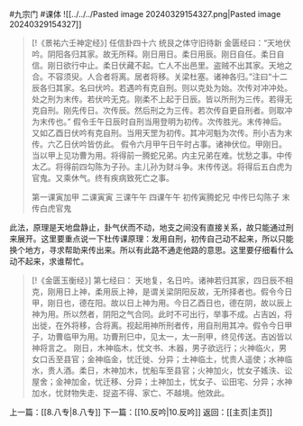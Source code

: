 #九宗门 #课体 
![[../../../Pasted image 20240329154327.png|Pasted image 20240329154327]]

> [!《景祐六壬神定经》]
> 任信卦四十六 统艮之体守旧待新
> 金匮经曰：“天地伏吟。阴阳各归其家。故无所释。刚日用日。柔日用辰。刚日自任。柔日自信。刚日欲行中止。柔日伏藏不起。亡人不出邑里。盗贼不出其家。天地之合。不容须臾。人合者将离。居者将移。关梁杜塞。诸神各归。”注曰“十二辰各归其家。名曰伏吟。若遇吟有克自刑。则以克处为始。次传对冲冲处。处之刑为末传。若伏吟无克。刚柔不上起于日辰。皆以所刑为三传。若得无克自刑。刚先传日。次传辰。然后刑之为三传。若次传自更自刑者。则取冲为末传也。”
> 假令壬午日辰时自刑当用登明为初传。次传胜光。末传神后。又如乙酉日伏吟有克自刑。当用天罡为初传。其冲河魁为次传。刑小吉为末传。六乙日伏吟皆仿此。
> 假令六月甲午日午时占事。诸神伏位。甲刚日。当以甲上见功曹为用。将得前一腾蛇兄弟。内主兄弟在难。忧愁之事。中传太乙。将得前四勾陈为子孙。主儿孙为财斗争。末传传送。将得后五白虎为官鬼。又乘休气。终有疾病致死亡之事。
> 
> 	第一课寅加甲 二课寅寅 三课午午 四课午午
> 	初传寅腾蛇兄 中传巳勾陈子 末传白虎官鬼
> 

此法，原理是天地盘静止，卦气伏而不动，地支之间没有直接关系，故只能通过刑来展开。这里要重点说一下杜传课原理：发用自刑，初传自己动不起来，所以只能换个地方，寻求帮助来传出来。所以有此路不通走他路的意思。这里要仔细看什么动不起来，求谁帮忙。

> [!《金匮玉衡经》]
> 第七经曰：
> 天地复，名日吟。诸神若归其家，四日辰不相克，刚用日上神，柔用辰上神，是谓关梁阴阳反故，无所择者也。假令今日甲，刚日也，德在阳。故以日上神为用。今日乙酉日也，德在阴，故以辰上神为用。所以然者，阴阳之气合同。此时不可出行，举事不成。占吉凶，将出徙，在外将移，合将离。视起用神所刑者传，用自刑用其冲。假令今日甲子，功曹临甲为用。功曹刑巳中，见太一，太一刑甲，终见传送。吉凶皆以神将言之。
> 刚日，木神临木，忧文书、木器，男子欲远行；火神临火，男女口舌至县官；金神临金，忧迁徙、分异；土神临土，忧贵人遥使；水神临水，贵人酒。柔日，木神加木，忧船车至县官；火神加火，忧女子媱泆、讼屋舍；金神加金，忧迁移、分异；土神加土，忧女子、讼田宅、分异；水神加水，忧财物失走、捉盗不得、家亡、不越境。他效此。

上一篇：[[8.八专|8.八专]]
下一篇：[[10.反吟|10.反吟]]
返回：[[主页|主页]]